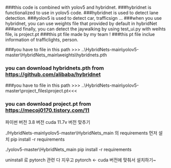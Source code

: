 ###this code is combined with yolov5 and hybridnet.
###hybridnet is functionalized to use in yolov5 code.
###hybridnet is used to detect lane detection.
###yolov5 is used to detect car, trafficsign ...
###when you use hybridnet, you can use weights file that provided by default in hybridNet
###and finally, you can detect the jaywalking by using test_ui.py with weihts file, is project.pt
###this pt file made by my team !
###this pt file inclue information of trafficlights, person.

###you have to file in this path >>> ..\HybridNets-main\yolov5-master\HybridNets_main\weights\hybridnets.pth
### you can download hybridnets.pth from https://github.com/alibaba/hybridnet

###you have to file in this path >>> ..\HybridNets-main\yolov5-master\project_files\project.pt<<<
### you can download project.pt from https://mecoj0170.tistory.com/11

<div>파이썬 버전 3.8 버전
cuda 11.7v 버전 맞추기


./HybridNets-main\yolov5-master\HybridNets_main
의 requirements 먼저 설치
pip install -r requirements

./yolov5-master\HybridNets_main
pip install -r requirements


uninstall 로 pytorch 관련 다 지우고
 pytorch <- cuda 버전에 맞춰서 설치하기~</div>
